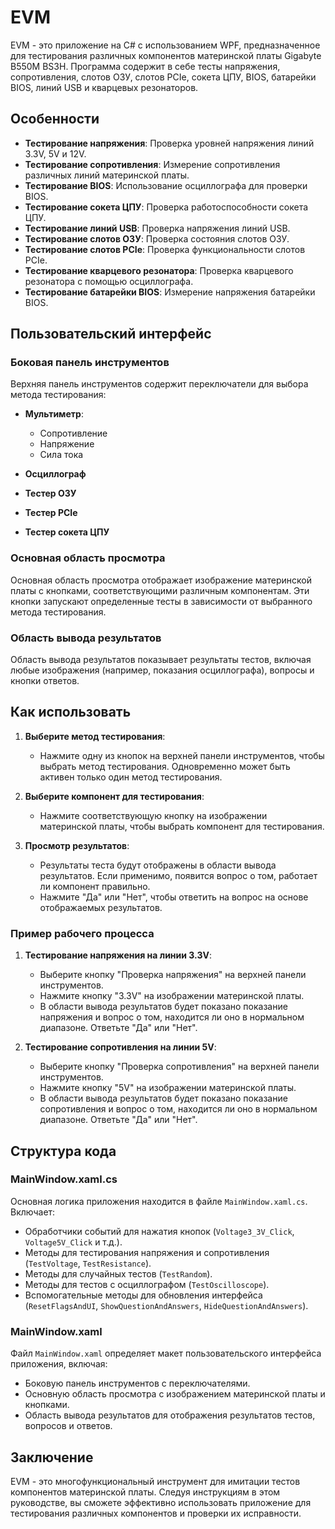 # EVM
EVM - это приложение на C# с использованием WPF, предназначенное для тестирования различных компонентов материнской платы Gigabyte B550M BS3H. Программа содержит в себе тесты напряжения, сопротивления, слотов ОЗУ, слотов PCIe, сокета ЦПУ,  BIOS, батарейки BIOS, линий USB и кварцевых резонаторов.

## Особенности

- **Тестирование напряжения**: Проверка уровней напряжения линий 3.3V, 5V и 12V.
- **Тестирование сопротивления**: Измерение сопротивления различных линий материнской платы.
- **Тестирование BIOS**: Использование осциллографа для проверки BIOS.
- **Тестирование сокета ЦПУ**: Проверка работоспособности сокета ЦПУ.
- **Тестирование линий USB**: Проверка напряжения линий USB.
- **Тестирование слотов ОЗУ**: Проверка состояния слотов ОЗУ.
- **Тестирование слотов PCIe**: Проверка функциональности слотов PCIe.
- **Тестирование кварцевого резонатора**: Проверка кварцевого резонатора с помощью осциллографа.
- **Тестирование батарейки BIOS**: Измерение напряжения батарейки BIOS.

## Пользовательский интерфейс

### Боковая панель инструментов

Верхняя панель инструментов содержит переключатели для выбора метода тестирования:

- **Мультиметр**:
    - Сопротивление
    - Напряжение
    - Сила тока
      
- **Осциллограф**
- **Тестер ОЗУ**
- **Тестер PCIe**
- **Тестер сокета ЦПУ**

### Основная область просмотра

Основная область просмотра отображает изображение материнской платы с кнопками, соответствующими различным компонентам. Эти кнопки запускают определенные тесты в зависимости от выбранного метода тестирования.

### Область вывода результатов

Область вывода результатов показывает результаты тестов, включая любые изображения (например, показания осциллографа), вопросы и кнопки ответов.

## Как использовать

1. **Выберите метод тестирования**:
    - Нажмите одну из кнопок на верхней панели инструментов, чтобы выбрать метод тестирования. Одновременно может быть активен только один метод тестирования.

2. **Выберите компонент для тестирования**:
    - Нажмите соответствующую кнопку на изображении материнской платы, чтобы выбрать компонент для тестирования.

3. **Просмотр результатов**:
    - Результаты теста будут отображены в области вывода результатов. Если применимо, появится вопрос о том, работает ли компонент правильно.
    - Нажмите "Да" или "Нет", чтобы ответить на вопрос на основе отображаемых результатов.

### Пример рабочего процесса

1. **Тестирование напряжения на линии 3.3V**:
    - Выберите кнопку "Проверка напряжения" на верхней панели инструментов.
    - Нажмите кнопку "3.3V" на изображении материнской платы.
    - В области вывода результатов будет показано показание напряжения и вопрос о том, находится ли оно в нормальном диапазоне. Ответьте "Да" или "Нет".

2. **Тестирование сопротивления на линии 5V**:
    - Выберите кнопку "Проверка сопротивления" на верхней панели инструментов.
    - Нажмите кнопку "5V" на изображении материнской платы.
    - В области вывода результатов будет показано показание сопротивления и вопрос о том, находится ли оно в нормальном диапазоне. Ответьте "Да" или "Нет".

## Структура кода

### MainWindow.xaml.cs

Основная логика приложения находится в файле `MainWindow.xaml.cs`. Включает:

- Обработчики событий для нажатия кнопок (`Voltage3_3V_Click`, `Voltage5V_Click` и т.д.).
- Методы для тестирования напряжения и сопротивления (`TestVoltage`, `TestResistance`).
- Методы для случайных тестов (`TestRandom`).
- Методы для тестов с осциллографом (`TestOscilloscope`).
- Вспомогательные методы для обновления интерфейса (`ResetFlagsAndUI`, `ShowQuestionAndAnswers`, `HideQuestionAndAnswers`).

### MainWindow.xaml

Файл `MainWindow.xaml` определяет макет пользовательского интерфейса приложения, включая:

- Боковую панель инструментов с переключателями.
- Основную область просмотра с изображением материнской платы и кнопками.
- Область вывода результатов для отображения результатов тестов, вопросов и ответов.

## Заключение

EVM - это многофункциональный инструмент для имитации тестов компонентов материнской платы. Следуя инструкциям в этом руководстве, вы сможете эффективно использовать приложение для тестирования различных компонентов и проверки их исправности.

